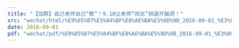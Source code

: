 ```yaml
---
title: "【加群】自己老师自己“教”！9.10让老师“同志”频道开脑洞！"
src: "wechat/html/%E9%85%B7%E5%84%BF%E8%AE%BA%E5%9D%9B_2016-09-01_%E3%80%90%E5%8A%A0%E7%BE%A4%E3%80%91%E8%87%AA%E5%B7%B1%E8%80%81%E5%B8%88%E8%87%AA%E5%B7%B1%E2%80%9C%E6%95%99%E2%80%9D%EF%BC%819.10%E8%AE%A9%E8%80%81%E5%B8%88%E2%80%9C%E5%90%8C%E5%BF%97%E2%80%9D%E9%A2%91%E9%81%93%E5%BC%80%E8%84%91%E6%B4%9E%EF%BC%81.html"
date: 2016-09-01
pdf: "wechat/pdf/%E9%85%B7%E5%84%BF%E8%AE%BA%E5%9D%9B_2016-09-01_%E3%80%90%E5%8A%A0%E7%BE%A4%E3%80%91%E8%87%AA%E5%B7%B1%E8%80%81%E5%B8%88%E8%87%AA%E5%B7%B1%E2%80%9C%E6%95%99%E2%80%9D%EF%BC%819.10%E8%AE%A9%E8%80%81%E5%B8%88%E2%80%9C%E5%90%8C%E5%BF%97%E2%80%9D%E9%A2%91%E9%81%93%E5%BC%80%E8%84%91%E6%B4%9E%EF%BC%81.pdf"
---
```

